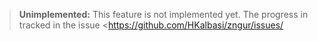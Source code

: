 > **Unimplemented:** This feature is not implemented yet. The progress in tracked in the issue <https://github.com/HKalbasi/zngur/issues/
